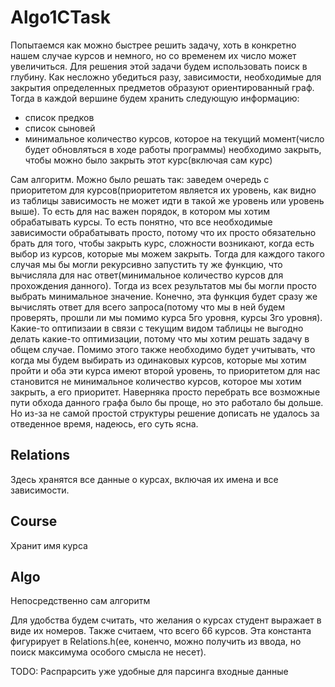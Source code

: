 # Algo1CTask

Попытаемся как можно быстрее решить задачу, хоть в конкретно нашем случае курсов и немного, но со временем их число 
может увеличиться.
Для решения этой задачи будем использовать поиск в глубину. Как несложно убедиться разу, зависимости, необходимые
для закрытия определенных предметов образуют ориентированный граф.
Тогда в каждой вершине будем хранить следующую информацию:
- список предков
- список сыновей
- минимальное количество курсов, которое на текущий момент(число будет обновляться в ходе работы программы) необходимо 
закрыть, чтобы можно было закрыть этот курс(включая сам курс)

Сам алгоритм. Можно было решать так: заведем очередь с приоритетом для курсов(приоритетом является их уровень, 
как видно из таблицы зависимость не может идти в такой же уровень или уровень выше). То есть для нас важен порядок, в
котором мы хотим обрабатывать курсы. То есть понятно, что все 
необходимые зависимости обрабатывать просто, потому что их просто обязательно брать для того, чтобы закрыть курс, 
сложности возникают, когда есть выбор из курсов, которые мы можем закрыть. Тогда для каждого такого случая мы бы могли
рекурсивно запустить ту же функцию, что вычисляла для нас ответ(минимальное количество курсов для прохождения данного).
Тогда из всех результатов мы бы могли просто выбрать минимальное значение. Конечно, эта функция будет сразу же вычислять
ответ для всего запроса(потому что мы в ней будем проверять, прошли ли мы помимо курса 5го уровня, курсы 3го уровня).
Какие-то оптипизаии в связи с текущим видом таблицы не выгодно делать какие-то оптимизации, потому что мы хотим решать 
задачу в общем случае. Помимо этого также необходимо будет учитывать, что когда мы будем выбирать из одинаковых курсов,
которые мы хотим пройти и оба эти курса имеют второй уровень, то приоритетом для нас становится не минимальное 
количество курсов, которое мы хотим закрыть, а его приоритет.
Наверняка просто перебрать все возможные пути обхода данного графа было бы проще, но это работало бы дольше. Но из-за
не самой простой структуры решение дописать не удалось за отведенное время, надеюсь, его суть ясна.

## Relations
   Здесь хранятся все данные о курсах, включая их имена и все зависимости.
   
## Course
   Хранит имя курса
   
## Algo
   Непосредственно сам алгоритм
    
Для удобства будем считать, что желания о курсах студент выражает в виде их номеров.
Также считаем, что всего 66 курсов. Эта константа фигурирует в Relations.h(ее, коненчо, можно получить из ввода, но
поиск максимума особого смысла не несет). 

TODO: Распрарсить уже удобные для парсинга входные данные